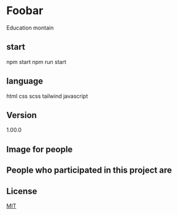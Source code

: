 # Foobar

 Education montain 

## start

npm start 
npm run start


## language 

html 
css
scss
tailwind
javascript
## Version
1.00.0
## Image for people 
## People who participated in this project are



## License
[MIT](https://choosealicense.com/licenses/mit/)